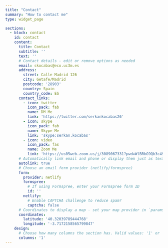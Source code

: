 ```yaml
---
title: "Contact"
summary: "How to contact me"
type: widget_page

sections:
  - block: contact
    id: contact
    content:
      title: Contact
      subtitle: ''
      text: ''
      # Contact details - edit or remove options as needed
      email: skocabas@eco.uc3m.es
      address:
        street: Calle Madrid 126
        city: Getafe/Madrid
        postcode: '28903'
        country: Spain
        country_code: ES
      contact_links:
        - icon: twitter
          icon_pack: fab
          name: DM Me
          link: 'https://twitter.com/serkankocabas26'
        - icon: skype
          icon_pack: fab
          name: Skype Me
          link: 'skype:serkan.kocabas'
        - icon: video
          icon_pack: fas
          name: Zoom Me
          link: 'https://us05web.zoom.us/j/3089067331?pwd=WlBRbG9Qb3c4SDVJenZTeStzeFR5QT09'
      # Automatically link email and phone or display them just as text?
      autolink: true
      # Choose an email form provider (netlify/formspree)
      form:
        provider: netlify
        formspree:
          # If using Formspree, enter your Formspree form ID
          id: ''
        netlify:
          # Enable CAPTCHA challenge to reduce spam?
          captcha: false
      # Coordinates to display a map - set your map provider in `params.yaml`
      coordinates:
        latitude: '40.32039789444768'
        longitude: '-3.7172158565799847'
    design:
      # Choose how many columns the section has. Valid values: '1' or '2'.
      columns: '1'
---
```

